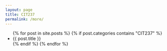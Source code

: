 ```yaml
---
layout: page
title: CIT237
permalink: /more/
---
```


<ul>
{% for post in site.posts %} 
{% if post.categories contains "CIT237" %}
 <li>{{ post.title }}</li> 
{% endif %}
{% endfor %}
